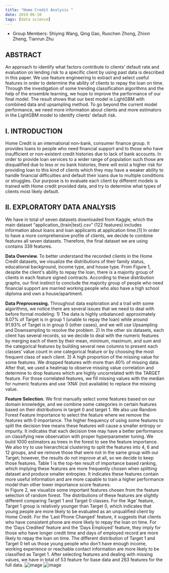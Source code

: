 ```yaml
---
title: "Home Credit Analysis "
date: 2019-06-10
tags: [data science]
---
```


- Group Members: Shiying Wang, Qing Gao, Ruochen Zhong, Zhixin Zheng, Tianrun Zhu

## **ABSTRACT**
An approach to identify what factors contribute to clients’ default rate and evaluation on lending risk to a specific client by using past data is described in this paper. We use feature engineering to extract and select useful features in order to determine the ability of clients to repay the loan on time. Through the investigation of some trending classification algorithms and the help of the ensemble learning, we hope to improve the performance of our final model. The result shows that our best model is LightGBM with combined data and upsampling method. To go beyond the current model performance, we need more information about clients and more estimators in the LightGBM model to identify clients’ default risk.

## I.	INTRODUCTION
Home Credit is an international non-bank, consumer finance group. It provides loans to people who need financial support and to those who have insufficient or non-existent credit histories due to lack of bank accounts. In order to provide loan services to a wider range of population such those are disqualified due to less or no bank histories, there will exist a higher risk for providing loan to this kind of clients which they may have a weaker ability to handle financial difficulties and default their loans due to multiple conditions or struggles. Our purpose is to evaluate each client by different models is trained with Home credit provided data, and try to determine what types of clients most likely default.

## II.	EXPLORATORY DATA ANALYSIS
We have in total of seven datasets downloaded from Kaggle, which the main dataset  “application_{train|test}.csv” (122 features) includes information about loans and loan applicants at application time.[1] In order to have a more comprehensive profile of clients, we decide to combine features all seven datasets. Therefore, the final dataset we are using contains 339 features. 

**Data Overview.** To better understand the recorded clients in the Home Credit datasets, we visualize the distributions of their family status, educational background, income type, and house type. From Figure 1, despite the client's ability to repay the loan, there is a majority group of clients in each feature signed contracts. According to these distribution graphs, our first instinct to conclude the majority group of people who need financial support are married working people who also have a high school diploma and own a house/apartment.

**Data Preprocessing.** Throughout data exploration and a trail with some algorithms, we notice there are several issues that we need to deal with before formal modeling: 1) The data is highly unbalanced: approximately 8.07\% of Target is in group 1 (unable to repay the loan) while around 91.93\% of Target is in group 0 (other cases), and we will use Upsampling and Downsampling to resolve the problem. 2) In the other six datasets, each client has several records, so we decide to deal with the numeric features by merging each of them by their mean, minimum, maximum, and sum and the categorical features by building several new columns to present each classes’ value count in one categorical feature or by choosing the most frequent class of each client. 3) A high proportion of the missing value for some features. We dropped features with more than 40\% of missing data. After that, we used a heatmap to observe missing value correlation and determine to drop features which are highly uncorrelated with the TARGET feature. For those correlated features, we fill missing values with the median for numeric features and use ‘XNA’ (not available) to replace the missing value. 

**Feature Selection.** We first manually select some features based on our domain knowledge, and we combine some categories in certain features based on their distributions in target 0 and target 1. We also use  Random Forest Feature Importance to select the feature where we remove the features with 0 importance. The higher frequency of using some features to split the decision tree means these features will cause a smaller entropy or impurity. It indicates that each decision tree may have a better performance on classifying new observation with proper hyperparameter tuning. We build 1000 estimators as trees in the forest to see the feature importance. We also try to use hierarchical clustering to split the features into 4, 6 and 12 groups, and we remove those that were not in the same group with our Target; however, the results do not improve at all, so we decide to keep those features.
Table 1 is the top-ten result of importance based ranking, which implying these features are more frequently chosen when splitting dataset and produce smaller entropies. It indicates these features contain more useful information and are more capable to train a higher performance model than other lower importance score features.                                                                                                                  
In Figure 2, we visualize some important features chosen from the feature selection of random forest. The distributions of these features are slightly different comparing Target 1 and Target 0 classes. For the ‘Age’ feature, Target 1 group is relatively younger than Target 0, which indicates that young people are more likely to be evaluated as an unqualified client by Home Credit. For the ‘Last Phone Changed’ feature, it suggests that clients who have consistent phone are more likely to repay the loan on time. For the ‘Days Credited’ feature and the ‘Days Employed’ feature, they imply for those who have longer credit time and days of employed record are more likely to repay the loan on time. The different distribution of Target 1 and Target 0 tell us those young people who don’t have enough income, working experience or reachable contact information are more likely to be classified as Target 1. 
After selecting features and dealing with missing values, we have in total of 53 feature for base data and 263 features for the full data.
![image](https://drive.google.com/file/d/1sB4_3TVa4poORyOf1sMFBlRrRSxf1S_y/view?usp=sharing)
![image](https://drive.google.com/file/d/1dgNqLUJWt-jnKoZ6zoBP-c7HDpwVINp9/view?usp=sharing)

